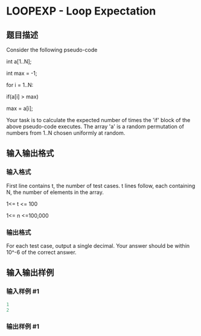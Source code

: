 # LOOPEXP - Loop Expectation

## 题目描述

Consider the following pseudo-code

int a\[1..N\];

int max = -1;

for i = 1..N:

if(a\[i\] > max)

max = a\[i\];

Your task is to calculate the expected number of times the 'if' block of the above pseudo-code executes. The array 'a' is a random permutation of numbers from 1..N chosen uniformly at random.

## 输入输出格式

### 输入格式

First line contains t, the number of test cases. t lines follow, each containing N, the number of elements in the array.

1<= t <= 100

1<= n <=100,000

### 输出格式

For each test case, output a single decimal. Your answer should be within 10^-6 of the correct answer.

## 输入输出样例

### 输入样例 #1

```cpp
1
2
```


### 输出样例 #1

```cpp

```
